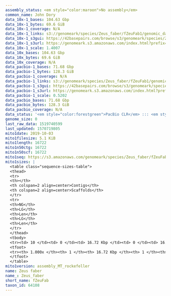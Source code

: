```yaml
---
assembly_status: <em style="color:maroon">No assembly</em>
common_name: John Dory
data_10x-1_bases: 104.63 Gbp
data_10x-1_bytes: 69.6 GiB
data_10x-1_coverage: N/A
data_10x-1_links: s3://genomeark/species/Zeus_faber/fZeuFab1/genomic_data/10x/<br>
data_10x-1_s3gui: https://42basepairs.com/browse/s3/genomeark/species/Zeus_faber/fZeuFab1/genomic_data/10x/
data_10x-1_s3url: https://genomeark.s3.amazonaws.com/index.html?prefix=species/Zeus_faber/fZeuFab1/genomic_data/10x/
data_10x-1_scale: 1.4007
data_10x_bases: 104.63 Gbp
data_10x_bytes: 69.6 GiB
data_10x_coverage: N/A
data_pacbio-1_bases: 71.68 Gbp
data_pacbio-1_bytes: 128.3 GiB
data_pacbio-1_coverage: N/A
data_pacbio-1_links: s3://genomeark/species/Zeus_faber/fZeuFab1/genomic_data/pacbio/<br>
data_pacbio-1_s3gui: https://42basepairs.com/browse/s3/genomeark/species/Zeus_faber/fZeuFab1/genomic_data/pacbio/
data_pacbio-1_s3url: https://genomeark.s3.amazonaws.com/index.html?prefix=species/Zeus_faber/fZeuFab1/genomic_data/pacbio/
data_pacbio-1_scale: 0.5202
data_pacbio_bases: 71.68 Gbp
data_pacbio_bytes: 128.3 GiB
data_pacbio_coverage: N/A
data_status: '<em style="color:forestgreen">PacBio CLR</em> ::: <em style="color:forestgreen">10x</em>'
genome_size: 0
last_raw_data: 1519740599
last_updated: 1570719805
mito1date: 2019-10-03
mito1filesize: 5.1 KiB
mito1length: 16722
mito1n50ctg: 16722
mito1n50scf: 16722
mito1seq: https://s3.amazonaws.com/genomeark/species/Zeus_faber/fZeuFab1/assembly_MT_rockefeller/fZeuFab1.MT.20191003.fasta.gz
mito1sizes: |
  <table class="sequence-sizes-table">
  <thead>
  <tr>
  <th></th>
  <th colspan=2 align=center>Contigs</th>
  <th colspan=2 align=center>Scaffolds</th>
  </tr>
  <tr>
  <th>NG</th>
  <th>LG</th>
  <th>Len</th>
  <th>LG</th>
  <th>Len</th>
  </tr>
  </thead>
  <tbody>
  <tr><td> 10 </td><td> 0 </td><td> 16.72 Kbp </td><td> 0 </td><td> 16.72 Kbp </td></tr>  <tr><td> 20 </td><td> 0 </td><td> 16.72 Kbp </td><td> 0 </td><td> 16.72 Kbp </td></tr>  <tr><td> 30 </td><td> 0 </td><td> 16.72 Kbp </td><td> 0 </td><td> 16.72 Kbp </td></tr>  <tr><td> 40 </td><td> 0 </td><td> 16.72 Kbp </td><td> 0 </td><td> 16.72 Kbp </td></tr>  <tr style="background-color:#cccccc;"><td> 50 </td><td> 0 </td><td style="background-color:#ff8888;"> 16.72 Kbp </td><td> 0 </td><td style="background-color:#ff8888;"> 16.72 Kbp </td></tr>  <tr><td> 60 </td><td> 0 </td><td> 16.72 Kbp </td><td> 0 </td><td> 16.72 Kbp </td></tr>  <tr><td> 70 </td><td> 0 </td><td> 16.72 Kbp </td><td> 0 </td><td> 16.72 Kbp </td></tr>  <tr><td> 80 </td><td> 0 </td><td> 16.72 Kbp </td><td> 0 </td><td> 16.72 Kbp </td></tr>  <tr><td> 90 </td><td> 0 </td><td> 16.72 Kbp </td><td> 0 </td><td> 16.72 Kbp </td></tr>  <tr><td> 100 </td><td> 0 </td><td> 16.72 Kbp </td><td> 0 </td><td> 16.72 Kbp </td></tr>  </tbody>
  <tfoot>
  <tr><th> 1.000x </th><th> 1 </th><th> 16.72 Kbp </th><th> 1 </th><th> 16.72 Kbp </th></tr>
  </tfoot>
  </table>
mito1version: assembly_MT_rockefeller
name: Zeus faber
name_: Zeus_faber
short_name: fZeuFab
taxon_id: 64108
---
```

